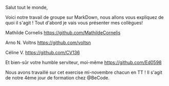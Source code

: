 Salut tout le monde,

Voici notre travail de groupe sur MarkDown, nous allons vous expliquez de quoi il s'agit !
Tout d'abord je vais vous présenter mes collègues! 

Mathilde Cornelis https://github.com/MathildeCornelis

Arno N. Voltns https://github.com/voltsn

Céline V. https://github.com/CV136

Et bien-sûr votre humble serviteur, moi-même https://github.com/Ed0598

Nous avons travaillé sur cet exercise mi-novembre chacun en TT ! 
Il s'agit de notre 4ème jour de formation chez @BeCode.